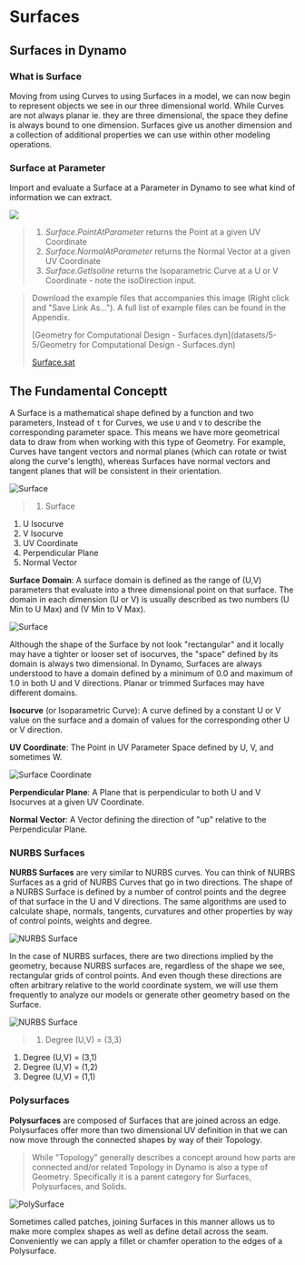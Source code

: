 # Surfaces

## Surfaces in Dynamo

### What is Surface

Moving from using Curves to using Surfaces in a model, we can now begin to represent objects we see in our three dimensional world. While Curves are not always planar ie. they are three dimensional, the space they define is always bound to one dimension. Surfaces give us another dimension and a collection of additional properties we can use within other modeling operations.

### Surface at Parameter

Import and evaluate a Surface at a Parameter in Dynamo to see what kind of information we can extract.

![](<../../.gitbook/assets/surfaces - surface in dynamo.jpg>)

> 1. _Surface.PointAtParameter_ returns the Point at a given UV Coordinate
> 2. _Surface.NormalAtParameter_ returns the Normal Vector at a given UV Coordinate
> 3. _Surface.GetIsoline_ returns the Isoparametric Curve at a U or V Coordinate - note the isoDirection input.

> Download the example files that accompanies this image (Right click and "Save Link As..."). A full list of example files can be found in the Appendix.
>
> \[Geometry for Computational Design - Surfaces.dyn]\(datasets/5-5/Geometry for Computational Design - Surfaces.dyn)
>
> [Surface.sat](https://github.com/h-iL/ForkedDynamoPrimerReorganized/blob/main/05\_Geometry-for-Computational-Design/datasets/5-5/Surface.sat)

## The Fundamental Conceptt

A Surface is a mathematical shape defined by a function and two parameters, Instead of `t` for Curves, we use `U` and `V` to describe the corresponding parameter space. This means we have more geometrical data to draw from when working with this type of Geometry. For example, Curves have tangent vectors and normal planes (which can rotate or twist along the curve's length), whereas Surfaces have normal vectors and tangent planes that will be consistent in their orientation.

![Surface](../../.gitbook/assets/Surface.jpg)

> 1. Surface

1. U Isocurve
2. V Isocurve
3. UV Coordinate
4. Perpendicular Plane
5. Normal Vector

**Surface Domain**: A surface domain is defined as the range of (U,V) parameters that evaluate into a three dimensional point on that surface. The domain in each dimension (U or V) is usually described as two numbers (U Min to U Max) and (V Min to V Max).

![Surface](../../.gitbook/assets/SurfaceParameter.jpg)

Although the shape of the Surface by not look "rectangular" and it locally may have a tighter or looser set of isocurves, the "space" defined by its domain is always two dimensional. In Dynamo, Surfaces are always understood to have a domain defined by a minimum of 0.0 and maximum of 1.0 in both U and V directions. Planar or trimmed Surfaces may have different domains.

**Isocurve** (or Isoparametric Curve): A curve defined by a constant U or V value on the surface and a domain of values for the corresponding other U or V direction.

**UV Coordinate**: The Point in UV Parameter Space defined by U, V, and sometimes W.

![Surface Coordinate](../../.gitbook/assets/SurfaceCoordinate.jpg)

**Perpendicular Plane**: A Plane that is perpendicular to both U and V Isocurves at a given UV Coordinate.

**Normal Vector**: A Vector defining the direction of "up" relative to the Perpendicular Plane.

### NURBS Surfaces

**NURBS Surfaces** are very similar to NURBS curves. You can think of NURBS Surfaces as a grid of NURBS Curves that go in two directions. The shape of a NURBS Surface is defined by a number of control points and the degree of that surface in the U and V directions. The same algorithms are used to calculate shape, normals, tangents, curvatures and other properties by way of control points, weights and degree.

![NURBS Surface](../../.gitbook/assets/NURBSsurface.jpg)

In the case of NURBS surfaces, there are two directions implied by the geometry, because NURBS surfaces are, regardless of the shape we see, rectangular grids of control points. And even though these directions are often arbitrary relative to the world coordinate system, we will use them frequently to analyze our models or generate other geometry based on the Surface.

![NURBS Surface](../../.gitbook/assets/NURBSsurface-Degree.jpg)

> 1. Degree (U,V) = (3,3)

1. Degree (U,V) = (3,1)
2. Degree (U,V) = (1,2)
3. Degree (U,V) = (1,1)

### Polysurfaces

**Polysurfaces** are composed of Surfaces that are joined across an edge. Polysurfaces offer more than two dimensional UV definition in that we can now move through the connected shapes by way of their Topology.

> While "Topology" generally describes a concept around how parts are connected and/or related Topology in Dynamo is also a type of Geometry. Specifically it is a parent category for Surfaces, Polysurfaces, and Solids.

![PolySurface](../../.gitbook/assets/PolySurface.jpg)

Sometimes called patches, joining Surfaces in this manner allows us to make more complex shapes as well as define detail across the seam. Conveniently we can apply a fillet or chamfer operation to the edges of a Polysurface.

